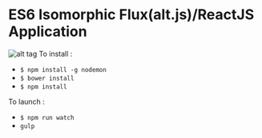 # ES6 Isomorphic Flux(alt.js)/ReactJS Application


![alt tag](https://cloud.githubusercontent.com/assets/3626888/10836625/0321b664-7eb0-11e5-81ec-29e51137cc87.png)
To install :

* `$ npm install -g nodemon`
* `$ bower install`
* `$ npm install`

To launch :

* `$ npm run watch`
* `gulp`

